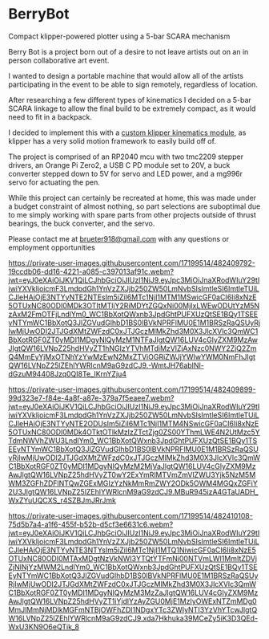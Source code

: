 # BerryBot
Compact klipper-powered plotter using a 5-bar SCARA mechanism

Berry Bot is a project born out of a desire to not leave artists out on an in person collaborative art event.

I wanted to design a portable machine that would allow all of the artists participating in the event to be able to sign remotely, regardless of location.

After researching a few different types of kinematics I decided on a 5-bar SCARA linkage to allow the final build to be extremely compact, as it would need to fit in a backpack.

I decided to implement this with a [custom klipper kinematics module](https://github.com/Juniper-Rueter/klipper-fivebar-kinematics), as klipper has a very solid motion framework to easily build off of.

The project is comprised of an RP2040 mcu with two tmc2209 stepper drivers, an Orange Pi Zero2, a USB C PD module set to 20V, a buck converter stepped down to 5V for servo and LED power, and a mg996r servo for actuating the pen.

While this project can certainly be recreated at home, this was made under a budget constraint of almost nothing, so part selections are suboptimal due to me simply working with spare parts from other projects outside of thrust bearings, the buck converter, and the servo.

Please contact me at [brueter918@gmail.com](mailto:brueter918@gmail.com) with any questions or employment opportunities

https://private-user-images.githubusercontent.com/17199514/482409792-19ccdb06-dd16-4221-a085-c397013af91c.webm?jwt=eyJ0eXAiOiJKV1QiLCJhbGciOiJIUzI1NiJ9.eyJpc3MiOiJnaXRodWIuY29tIiwiYXVkIjoicmF3LmdpdGh1YnVzZXJjb250ZW50LmNvbSIsImtleSI6ImtleTUiLCJleHAiOjE3NTYyNTE2NTEsIm5iZiI6MTc1NjI1MTM1MSwicGF0aCI6Ii8xNzE5OTUxNC80ODI0MDk3OTItMTljY2RiMDYtZGQxNi00MjIxLWEwODUtYzM5NzAxM2FmOTFjLndlYm0_WC1BbXotQWxnb3JpdGhtPUFXUzQtSE1BQy1TSEEyNTYmWC1BbXotQ3JlZGVudGlhbD1BS0lBVkNPRFlMU0E1M1BRSzRaQSUyRjIwMjUwODI2JTJGdXMtZWFzdC0xJTJGczMlMkZhd3M0X3JlcXVlc3QmWC1BbXotRGF0ZT0yMDI1MDgyNlQyMzM1NTFaJlgtQW16LUV4cGlyZXM9MzAwJlgtQW16LVNpZ25hdHVyZT1hNGIzYTVhMTdiMzVlZjAxNzc0NWY2ZjQ2ZmQ4MmEyYjMxOTNhYzYwMzEwN2MxZTViOGRiZWJjYWIwYWM0NmFhJlgtQW16LVNpZ25lZEhlYWRlcnM9aG9zdCJ9.-WmtJH76abINl-dGzuM94408Jzq0QI8Te_IKrnYZju4

https://private-user-images.githubusercontent.com/17199514/482409899-99d323e7-f84e-4a8f-a87e-379a7f5eaee7.webm?jwt=eyJ0eXAiOiJKV1QiLCJhbGciOiJIUzI1NiJ9.eyJpc3MiOiJnaXRodWIuY29tIiwiYXVkIjoicmF3LmdpdGh1YnVzZXJjb250ZW50LmNvbSIsImtleSI6ImtleTUiLCJleHAiOjE3NTYyNTE2ODUsIm5iZiI6MTc1NjI1MTM4NSwicGF0aCI6Ii8xNzE5OTUxNC80ODI0MDk4OTktOTlkMzIzZTctZjg0ZS00YThmLWE4N2UtMzc5YTdmNWVhZWU3LndlYm0_WC1BbXotQWxnb3JpdGhtPUFXUzQtSE1BQy1TSEEyNTYmWC1BbXotQ3JlZGVudGlhbD1BS0lBVkNPRFlMU0E1M1BRSzRaQSUyRjIwMjUwODI2JTJGdXMtZWFzdC0xJTJGczMlMkZhd3M0X3JlcXVlc3QmWC1BbXotRGF0ZT0yMDI1MDgyNlQyMzM2MjVaJlgtQW16LUV4cGlyZXM9MzAwJlgtQW16LVNpZ25hdHVyZT0wY2ExYmRlMTVmZmVlZWU3Yjk5NzM5MWM3ZGFhZDFlNTQwZGExMGIzYzNkMmRmZWY2ODk5OWM4MGQxZGFiY2U3JlgtQW16LVNpZ25lZEhlYWRlcnM9aG9zdCJ9.MBuR945izA4GTaUADH_WxZYuUQCXS_r4SZBJmJRrJmk

https://private-user-images.githubusercontent.com/17199514/482410108-75d5b7a4-a1f6-455f-b52b-d5cf3e6631c6.webm?jwt=eyJ0eXAiOiJKV1QiLCJhbGciOiJIUzI1NiJ9.eyJpc3MiOiJnaXRodWIuY29tIiwiYXVkIjoicmF3LmdpdGh1YnVzZXJjb250ZW50LmNvbSIsImtleSI6ImtleTUiLCJleHAiOjE3NTYyNTE3NTYsIm5iZiI6MTc1NjI1MTQ1NiwicGF0aCI6Ii8xNzE5OTUxNC80ODI0MTAxMDgtNzVkNWI3YTQtYTFmNi00NTVmLWI1MmItZDVjZjNlNjYzMWM2LndlYm0_WC1BbXotQWxnb3JpdGhtPUFXUzQtSE1BQy1TSEEyNTYmWC1BbXotQ3JlZGVudGlhbD1BS0lBVkNPRFlMU0E1M1BRSzRaQSUyRjIwMjUwODI2JTJGdXMtZWFzdC0xJTJGczMlMkZhd3M0X3JlcXVlc3QmWC1BbXotRGF0ZT0yMDI1MDgyNlQyMzM3MzZaJlgtQW16LUV4cGlyZXM9MzAwJlgtQW16LVNpZ25hdHVyZT1iYjdlYzAyZGU0MjE1MzIyOWExNTZmMDg0MmJlMmNjMDlkMGFmNTBjOWFhZDI1NDgxYTc3ZWIyNTI3YzVhYTcwJlgtQW16LVNpZ25lZEhlYWRlcnM9aG9zdCJ9.xda7Hkhuka39MCeZy5iK3D3QEd-WxU3KN9O6eQTik_8
